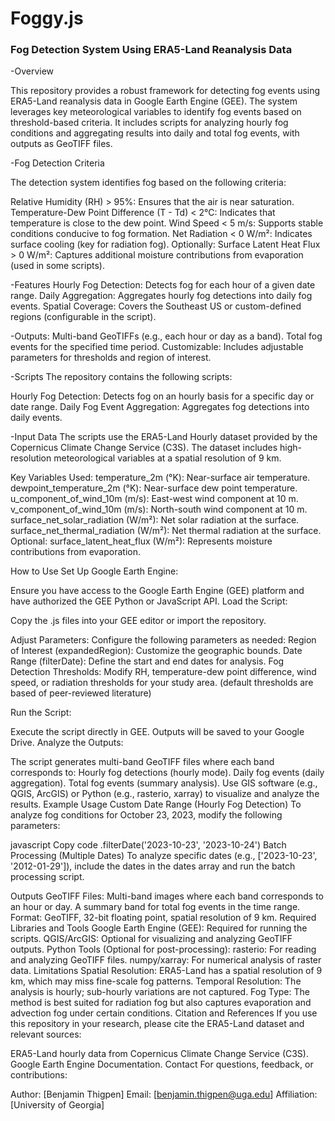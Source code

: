 # Foggy.js
### **Fog Detection System Using ERA5-Land Reanalysis Data**

-Overview

This repository provides a robust framework for detecting fog events using ERA5-Land reanalysis data in Google Earth Engine (GEE). The system leverages key meteorological variables to identify fog events based on threshold-based criteria. It includes scripts for analyzing hourly fog conditions and aggregating results into daily and total fog events, with outputs as GeoTIFF files.

-Fog Detection Criteria

The detection system identifies fog based on the following criteria:

Relative Humidity (RH) > 95%: Ensures that the air is near saturation.
Temperature-Dew Point Difference (T - Td) < 2°C: Indicates that temperature is close to the dew point.
Wind Speed < 5 m/s: Supports stable conditions conducive to fog formation.
Net Radiation < 0 W/m²: Indicates surface cooling (key for radiation fog).
Optionally: Surface Latent Heat Flux > 0 W/m²: Captures additional moisture contributions from evaporation (used in some scripts).

-Features
Hourly Fog Detection: Detects fog for each hour of a given date range.
Daily Aggregation: Aggregates hourly fog detections into daily fog events.
Spatial Coverage: Covers the Southeast US or custom-defined regions (configurable in the script).

-Outputs:
Multi-band GeoTIFFs (e.g., each hour or day as a band).
Total fog events for the specified time period.
Customizable: Includes adjustable parameters for thresholds and region of interest.

-Scripts
The repository contains the following scripts:

Hourly Fog Detection: Detects fog on an hourly basis for a specific day or date range.
Daily Fog Event Aggregation: Aggregates fog detections into daily events.

-Input Data
The scripts use the ERA5-Land Hourly dataset provided by the Copernicus Climate Change Service (C3S). The dataset includes high-resolution meteorological variables at a spatial resolution of 9 km.

Key Variables Used:
temperature_2m (°K): Near-surface air temperature.
dewpoint_temperature_2m (°K): Near-surface dew point temperature.
u_component_of_wind_10m (m/s): East-west wind component at 10 m.
v_component_of_wind_10m (m/s): North-south wind component at 10 m.
surface_net_solar_radiation (W/m²): Net solar radiation at the surface.
surface_net_thermal_radiation (W/m²): Net thermal radiation at the surface.
Optional: surface_latent_heat_flux (W/m²): Represents moisture contributions from evaporation.

How to Use
Set Up Google Earth Engine:

Ensure you have access to the Google Earth Engine (GEE) platform and have authorized the GEE Python or JavaScript API.
Load the Script:

Copy the .js files into your GEE editor or import the repository.

Adjust Parameters: 
Configure the following parameters as needed:
Region of Interest (expandedRegion): Customize the geographic bounds.
Date Range (filterDate): Define the start and end dates for analysis.
Fog Detection Thresholds: Modify RH, temperature-dew point difference, wind speed, or radiation thresholds for your study area. (default thresholds are based of peer-reviewed literature)   

Run the Script:

Execute the script directly in GEE.
Outputs will be saved to your Google Drive.
Analyze the Outputs:

The script generates multi-band GeoTIFF files where each band corresponds to:
Hourly fog detections (hourly mode).
Daily fog events (daily aggregation).
Total fog events (summary analysis).
Use GIS software (e.g., QGIS, ArcGIS) or Python (e.g., rasterio, xarray) to visualize and analyze the results.
Example Usage
Custom Date Range (Hourly Fog Detection)
To analyze fog conditions for October 23, 2023, modify the following parameters:

javascript
Copy code
.filterDate('2023-10-23', '2023-10-24')
Batch Processing (Multiple Dates)
To analyze specific dates (e.g., ['2023-10-23', '2012-01-29']), include the dates in the dates array and run the batch processing script.

Outputs
GeoTIFF Files:
Multi-band images where each band corresponds to an hour or day.
A summary band for total fog events in the time range.
Format: GeoTIFF, 32-bit floating point, spatial resolution of 9 km.
Required Libraries and Tools
Google Earth Engine (GEE): Required for running the scripts.
QGIS/ArcGIS: Optional for visualizing and analyzing GeoTIFF outputs.
Python Tools (Optional for post-processing):
rasterio: For reading and analyzing GeoTIFF files.
numpy/xarray: For numerical analysis of raster data.
Limitations
Spatial Resolution: ERA5-Land has a spatial resolution of 9 km, which may miss fine-scale fog patterns.
Temporal Resolution: The analysis is hourly; sub-hourly variations are not captured.
Fog Type: The method is best suited for radiation fog but also captures evaporation and advection fog under certain conditions.
Citation and References
If you use this repository in your research, please cite the ERA5-Land dataset and relevant sources:

ERA5-Land hourly data from Copernicus Climate Change Service (C3S).
Google Earth Engine Documentation.
Contact
For questions, feedback, or contributions:

Author: [Benjamin Thigpen]
Email: [benjamin.thigpen@uga.edu]
Affiliation: [University of Georgia]



